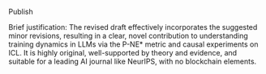Publish

Brief justification: The revised draft effectively incorporates the suggested minor revisions, resulting in a clear, novel contribution to understanding training dynamics in LLMs via the P-NE* metric and causal experiments on ICL. It is highly original, well-supported by theory and evidence, and suitable for a leading AI journal like NeurIPS, with no blockchain elements.
